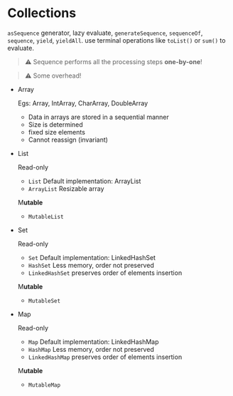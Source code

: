 # Collections


`asSequence`  generator, lazy evaluate, `generateSequence`, `sequenceOf`, `sequence`, `yield`, `yieldAll`. use terminal operations like `toList()` or `sum()` to evaluate.


> ⚠️ Sequence performs all the processing steps **one-by-one**!


> ⚠️ Some overhead!


- Array
    
    Egs: Array, IntArray, CharArray, DoubleArray
    
    - Data in arrays are stored in a sequential manner
    - Size is determined
    - fixed size elements
    - Cannot reassign (invariant)
- List
    
    Read-only
    
    - `List`
    Default implementation: ArrayList
    - `ArrayList`
    Resizable array
    
    M**utable**
    
    - `MutableList`
- Set
    
    Read-only
    
    - `Set`
    Default implementation: LinkedHashSet
    - `HashSet`
    Less memory, order not preserved
    - `LinkedHashSet`
    preserves order of elements insertion
    
    M**utable**
    
    - `MutableSet`
- Map
    
    Read-only
    
    - `Map`
    Default implementation: LinkedHashMap
    - `HashMap`
    Less memory, order not preserved
    - `LinkedHashMap`
    preserves order of elements insertion
    
    M**utable**
    
    - `MutableMap`
